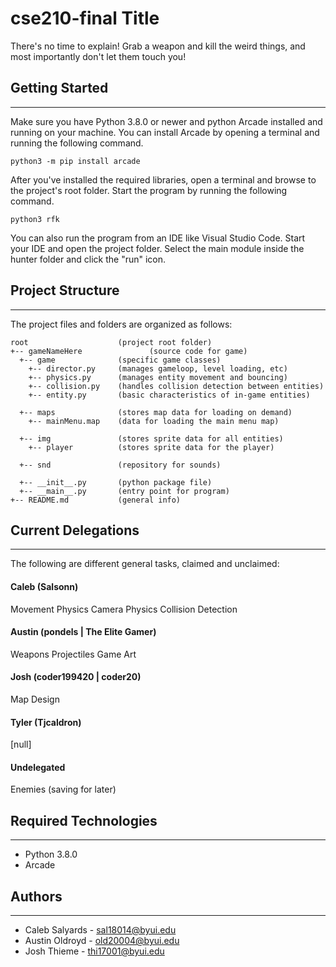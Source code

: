 # cse210-final Title
There's no time to explain! Grab a weapon and kill the weird things, and most importantly don't let them touch you!

## Getting Started
---
Make sure you have Python 3.8.0 or newer and python Arcade installed 
and running on your machine. You can install Arcade by opening a terminal 
and running the following command.
```
python3 -m pip install arcade
```
After you've installed the required libraries, open a terminal and browse to the 
project's root folder. Start the program by running the following command.
```
python3 rfk 
```
You can also run the program from an IDE like Visual Studio Code. Start your IDE 
and open the project folder. Select the main module inside the hunter folder and 
click the "run" icon.

## Project Structure
---
The project files and folders are organized as follows:
```
root                    (project root folder)
+-- gameNameHere               (source code for game)
  +-- game              (specific game classes)
    +-- director.py     (manages gameloop, level loading, etc)
    +-- physics.py      (manages entity movement and bouncing)
    +-- collision.py    (handles collision detection between entities)
    +-- entity.py       (basic characteristics of in-game entities)

  +-- maps              (stores map data for loading on demand)
    +-- mainMenu.map    (data for loading the main menu map)

  +-- img               (stores sprite data for all entities)
    +-- player          (stores sprite data for the player)

  +-- snd               (repository for sounds)
  
  +-- __init__.py       (python package file)
  +-- __main__.py       (entry point for program)
+-- README.md           (general info)
```

## Current Delegations
---
The following are different general tasks, claimed and unclaimed:

#### Caleb (Salsonn)
  Movement Physics
  Camera Physics
  Collision Detection

#### Austin (pondels | The Elite Gamer)
  Weapons
  Projectiles
  Game Art

#### Josh (coder199420 | coder20)
  Map Design

#### Tyler (Tjcaldron)
  [null]

#### Undelegated
  Enemies (saving for later)


## Required Technologies
---
* Python 3.8.0
* Arcade

## Authors
---
* Caleb Salyards - sal18014@byui.edu
* Austin Oldroyd - old20004@byui.edu
* Josh Thieme - thi17001@byui.edu
